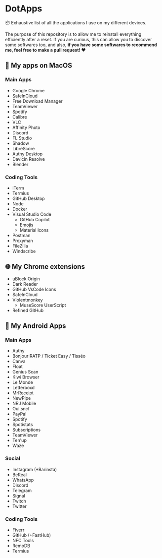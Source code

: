 # DotApps

📦 Exhaustive list of all the applications I use on my different devices.

The purpose of this repository is to allow me to reinstall everything efficiently after a reset. If you are curious, this can allow you to discover some softwares too, and also, **if you have some softwares to recommend me, feel free to make a pull request! :heart:**

## 🍎 My apps on MacOS

### Main Apps

* Google Chrome
* SafeInCloud
* Free Download Manager
* TeamViewer
* Spotify
* Calibre
* VLC
* Affinity Photo
* Discord
* FL Studio
* Shadow
* LibreScore
* Authy Desktop
* Davicin Resolve
* Blender

### Coding Tools

* iTerm
* Termius
* GitHub Desktop
* Node
* Docker
* Visual Studio Code
  - GitHub Copilot
  - Emojis
  - Material Icons
* Postman
* Proxyman
* FileZilla
* Windscribe

## 🌐 My Chrome extensions

* uBlock Origin
* Dark Reader
* GitHub VsCode Icons
* SafeInCloud
* Violentmonkey
  - MuseScore UserScript
* Refined GitHub

## 🤖 My Android Apps

### Main Apps

* Authy
* Bonjour RATP / Ticket Easy / Tisséo
* Canva
* Float
* Genius Scan
* Kiwi Browser
* Le Monde
* Letterboxd
* MrReceipt
* NewPipe
* NRJ Mobile
* Oui.sncf
* PayPal
* Spotify
* Spotistats
* Subscriptions
* TeamViewer
* Ten'up
* Waze

### Social

* Instagram (+Barinsta)
* BeReal
* WhatsApp
* Discord
* Telegram
* Signal
* Twitch
* Twitter

### Coding Tools

* Fiverr
* GitHub (+FastHub)
* NFC Tools
* RemoDB
* Termius
